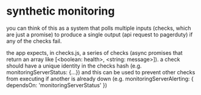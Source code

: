 # synthetic monitoring

you can think of this as a system that polls multiple inputs (checks, which are just a promise) to produce a single output (api request to pagerduty) if any of the checks fail.

the app expects, in checks.js, a series of checks (async promises that return an array like [<boolean: health>, <string: message>]).
a check should have a unique identity in the checks hash (e.g. monitoringServerStatus: {...}) and this can be used to prevent other
checks from executing if another is already down (e.g. monitoringServerAlerting: { dependsOn: 'monitoringServerStatus' })
